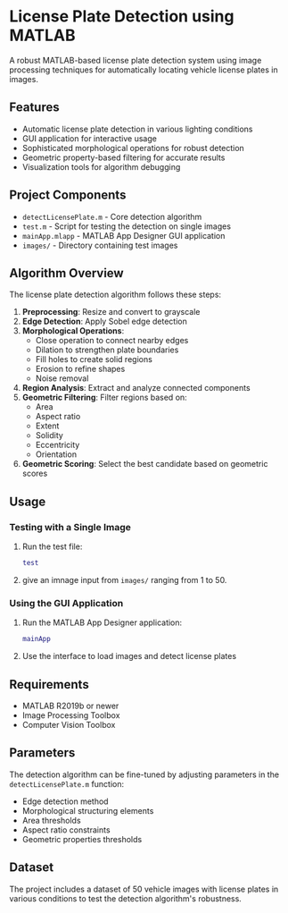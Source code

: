 # License Plate Detection using MATLAB

A robust MATLAB-based license plate detection system using image processing techniques for automatically locating vehicle license plates in images.

## Features

- Automatic license plate detection in various lighting conditions
- GUI application for interactive usage
- Sophisticated morphological operations for robust detection
- Geometric property-based filtering for accurate results
- Visualization tools for algorithm debugging

## Project Components

- `detectLicensePlate.m` - Core detection algorithm
- `test.m` - Script for testing the detection on single images
- `mainApp.mlapp` - MATLAB App Designer GUI application
- `images/` - Directory containing test images

## Algorithm Overview

The license plate detection algorithm follows these steps:

1. **Preprocessing**: Resize and convert to grayscale
2. **Edge Detection**: Apply Sobel edge detection
3. **Morphological Operations**:
   - Close operation to connect nearby edges
   - Dilation to strengthen plate boundaries
   - Fill holes to create solid regions
   - Erosion to refine shapes
   - Noise removal
4. **Region Analysis**: Extract and analyze connected components
5. **Geometric Filtering**: Filter regions based on:
   - Area
   - Aspect ratio
   - Extent
   - Solidity
   - Eccentricity
   - Orientation
6. **Geometric Scoring**: Select the best candidate based on geometric scores

## Usage

### Testing with a Single Image

1. Run the test file:
   ```matlab
   test
   ```
2. give an imnage input from `images/` ranging from 1 to 50.

### Using the GUI Application

1. Run the MATLAB App Designer application:
   ```matlab
   mainApp
   ```
2. Use the interface to load images and detect license plates

## Requirements

- MATLAB R2019b or newer
- Image Processing Toolbox
- Computer Vision Toolbox

## Parameters

The detection algorithm can be fine-tuned by adjusting parameters in the `detectLicensePlate.m` function:

- Edge detection method
- Morphological structuring elements
- Area thresholds
- Aspect ratio constraints
- Geometric properties thresholds

## Dataset

The project includes a dataset of 50 vehicle images with license plates in various conditions to test the detection algorithm's robustness.
 